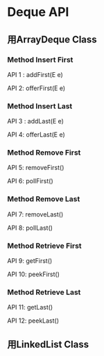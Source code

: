 # Deque API

## 用ArrayDeque Class

### Method Insert First

API 1 : addFirst(E e)

API 2: offerFirst(E e)

### Method Insert Last

API 3 : addLast(E e)

API 4: offerLast(E e)

### Method Remove First

API 5: removeFirst()

API 6: pollFirst()

### Method Remove Last

API 7: removeLast()

API 8: pollLast()

### Method Retrieve First

API 9: getFirst()

API 10: peekFirst()

### Method Retrieve Last

API 11: getLast()

API 12: peekLast()

## 用LinkedList Class
